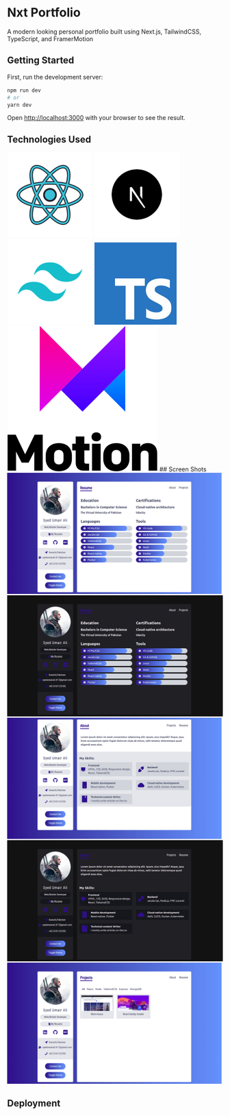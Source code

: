 # Nxt Portfolio

A modern looking personal portfolio built using Next.js, TailwindCSS, TypeScript, and FramerMotion

## Getting Started

First, run the development server:

```bash
npm run dev
# or
yarn dev
```

Open [http://localhost:3000](http://localhost:3000) with your browser to see the result.

## Technologies Used

<img src="./readmeimages/react.png" alt="react">
<img src="./readmeimages/next.png" alt="next.js">
<img src="./readmeimages/tailwind.png" alt="tailwind_css">
<img src="./readmeimages/typescript.png" alt="typescript">
<img src="./readmeimages/framer_motion.png" alt="framer-motion">
## Screen Shots

<img src="./readmeimages/resume.png" alt="resume">
<img src="./readmeimages/resume_dark.png" alt="resume_dark">
<img src="./readmeimages/about.png" alt="about">
<img src="./readmeimages/about_dark.png" alt="about_dark">
<img src="./readmeimages/projects.png" alt="projects">

## Deployment
